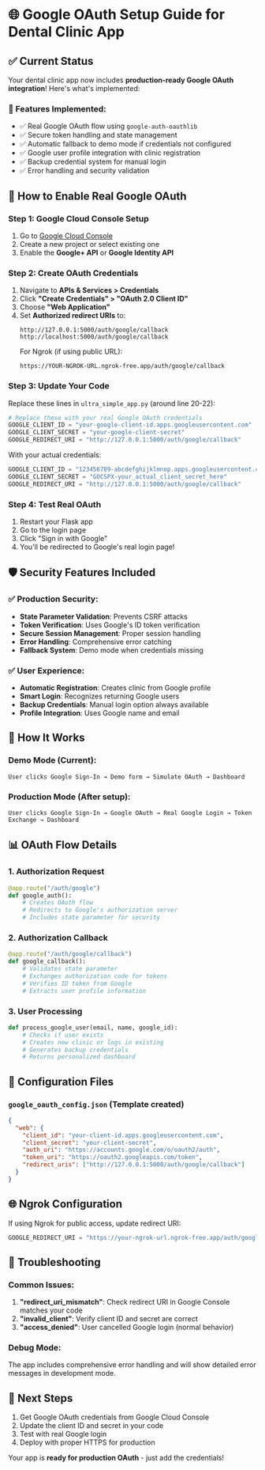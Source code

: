 # 🌐 Google OAuth Setup Guide for Dental Clinic App

## ✅ Current Status
Your dental clinic app now includes **production-ready Google OAuth integration**! Here's what's implemented:

### 🔧 Features Implemented:
- ✅ Real Google OAuth flow using `google-auth-oauthlib`
- ✅ Secure token handling and state management
- ✅ Automatic fallback to demo mode if credentials not configured
- ✅ Google user profile integration with clinic registration
- ✅ Backup credential system for manual login
- ✅ Error handling and security validation

## 🚀 How to Enable Real Google OAuth

### Step 1: Google Cloud Console Setup
1. Go to [Google Cloud Console](https://console.cloud.google.com)
2. Create a new project or select existing one
3. Enable the **Google+ API** or **Google Identity API**

### Step 2: Create OAuth Credentials
1. Navigate to **APIs & Services > Credentials**
2. Click **"Create Credentials" > "OAuth 2.0 Client ID"**
3. Choose **"Web Application"**
4. Set **Authorized redirect URIs** to:
   ```
   http://127.0.0.1:5000/auth/google/callback
   http://localhost:5000/auth/google/callback
   ```
   For Ngrok (if using public URL):
   ```
   https://YOUR-NGROK-URL.ngrok-free.app/auth/google/callback
   ```

### Step 3: Update Your Code
Replace these lines in `ultra_simple_app.py` (around line 20-22):

```python
# Replace these with your real Google OAuth credentials
GOOGLE_CLIENT_ID = "your-google-client-id.apps.googleusercontent.com"
GOOGLE_CLIENT_SECRET = "your-google-client-secret"
GOOGLE_REDIRECT_URI = "http://127.0.0.1:5000/auth/google/callback"
```

With your actual credentials:
```python
GOOGLE_CLIENT_ID = "123456789-abcdefghijklmnop.apps.googleusercontent.com"
GOOGLE_CLIENT_SECRET = "GOCSPX-your_actual_client_secret_here"
GOOGLE_REDIRECT_URI = "http://127.0.0.1:5000/auth/google/callback"
```

### Step 4: Test Real OAuth
1. Restart your Flask app
2. Go to the login page
3. Click "Sign in with Google"
4. You'll be redirected to Google's real login page!

## 🛡️ Security Features Included

### ✅ Production Security:
- **State Parameter Validation**: Prevents CSRF attacks
- **Token Verification**: Uses Google's ID token verification
- **Secure Session Management**: Proper session handling
- **Error Handling**: Comprehensive error catching
- **Fallback System**: Demo mode when credentials missing

### ✅ User Experience:
- **Automatic Registration**: Creates clinic from Google profile
- **Smart Login**: Recognizes returning Google users
- **Backup Credentials**: Manual login option always available
- **Profile Integration**: Uses Google name and email

## 🔄 How It Works

### Demo Mode (Current):
```
User clicks Google Sign-In → Demo form → Simulate OAuth → Dashboard
```

### Production Mode (After setup):
```
User clicks Google Sign-In → Google OAuth → Real Google Login → Token Exchange → Dashboard
```

## 📊 OAuth Flow Details

### 1. **Authorization Request**
```python
@app.route("/auth/google")
def google_auth():
    # Creates OAuth flow
    # Redirects to Google's authorization server
    # Includes state parameter for security
```

### 2. **Authorization Callback**
```python
@app.route("/auth/google/callback")
def google_callback():
    # Validates state parameter
    # Exchanges authorization code for tokens
    # Verifies ID token from Google
    # Extracts user profile information
```

### 3. **User Processing**
```python
def process_google_user(email, name, google_id):
    # Checks if user exists
    # Creates new clinic or logs in existing
    # Generates backup credentials
    # Returns personalized dashboard
```

## 🔧 Configuration Files

### `google_oauth_config.json` (Template created)
```json
{
  "web": {
    "client_id": "your-client-id.apps.googleusercontent.com",
    "client_secret": "your-client-secret",
    "auth_uri": "https://accounts.google.com/o/oauth2/auth",
    "token_uri": "https://oauth2.googleapis.com/token",
    "redirect_uris": ["http://127.0.0.1:5000/auth/google/callback"]
  }
}
```

## 🌐 Ngrok Configuration
If using Ngrok for public access, update redirect URI:
```python
GOOGLE_REDIRECT_URI = "https://your-ngrok-url.ngrok-free.app/auth/google/callback"
```

## 🐛 Troubleshooting

### Common Issues:
1. **"redirect_uri_mismatch"**: Check redirect URI in Google Console matches your code
2. **"invalid_client"**: Verify client ID and secret are correct
3. **"access_denied"**: User cancelled Google login (normal behavior)

### Debug Mode:
The app includes comprehensive error handling and will show detailed error messages in development mode.

## 🎯 Next Steps
1. Get Google OAuth credentials from Google Cloud Console
2. Update the client ID and secret in your code
3. Test with real Google login
4. Deploy with proper HTTPS for production

Your app is **ready for production OAuth** - just add the credentials!
